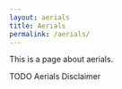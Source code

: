 ```yaml
---
layout: aerials
title: Aerials
permalink: /aerials/
---
```


This is a page about aerials.

TODO Aerials Disclaimer

